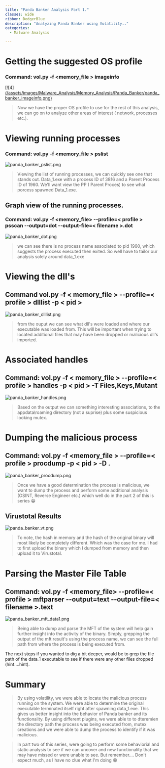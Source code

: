 ```yaml
---
title: "Panda Banker Analysis Part 1."
classes: wide
ribbon: DodgerBlue
description: "Analyzing Panda Banker using Volatility.."
categories:
  - Malware Analysis

---
```


# Getting the suggested OS profile 
### **Command:** vol.py -f <memory_file > imageinfo
[![4][(/assets/images/Malware_Analysis/Memory_Analysis/Panda_Banker/panda_banker_imageinfo.png)](/assets/images/Malware_Analysis/Memory_Analysis/Panda_Banker/panda_banker_imageinfo.png)

> Now we have the proper OS profile to use for the rest of this analysis, we can go on to analyze other areas of interest ( network, processes etc.).

# Viewing running processes
### **Command:** vol.py -f <memory_file > pslist
![panda_banker_pslist.png](:/assets/images/Malware_Analysis/Memory_Analysis/Panda_Banker/panda_banker_pslist.png)

> Viewing the list of running processes, we can quickly see one that stands out. Data_1.exe with a process ID of 3816 and a Parent Process ID of 1960. We'll want view the PP ( Parent Proces) to see what porcess spawned Data_1.exe.

## Graph view of the running processes.
### **Command:** vol.py -f <memory_file> --profile=< profile > psscan --output=dot --output-file=< filename >.dot
![panda_banker_dot.png](:/assets/images/Malware_Analysis/Memory_Analysis/Panda_Banker/panda_banker_dot.png)
> we can see there is no process name associated to pid 1960, which suggests the process executed then exited. So well have to tailor our analysis solely around data_1.exe

# Viewing the dll's
## **Command** vol.py -f < memory_file > --profile=< profile > dlllist -p < pid >

![panda_banker_dlllist.png](:/assets/images/Malware_Analysis/Memory_Analysis/Panda_Banker/panda_banker_dlllist.png)



> from the ouput we can see what dll's were loaded and where our executable was loaded from. This will be important when trying to located additional files that may have been dropped or malicious dll's imported.

# Associated handles
## **Command:** vol.py -f < memory_file > --profile=< profile > handles -p < pid > -T Files,Keys,Mutant


![panda_banker_handles.png](:/assets/images/Malware_Analysis/Memory_Analysis/Panda_Banker/panda_banker_handles.png)

> Based on the output we can something interesting associations, to the appdata\roaming directory (not a suprise) plus some suspicious looking mutex. 

# Dumping the malicious process
## **Command:** vol.py -f <memory_file > --profile=< profile >  procdump -p < pid > -D . 


![panda_banker_procdump.png](:/assets/images/Malware_Analysis/Memory_Analysis/Panda_Banker/panda_banker_procdump.png)

> Once we have a good determination the process is malicious, we want to dump the process and perform some additional analysis (OSINT, Reverse Engineer etc.) which well do in the part 2 of this is series :grin:

## Virustotal Results

![panda_banker_vt.png](:/assets/images/Malware_Analysis/Memory_Analysis/Panda_Banker/panda_banker_vt.png)


 > To note, the hash in memory and the hash of the original binary will most likely be completely different. Which was the case for me. I had to first upload the binary which I dumped from memory and then upload it to Virustotal. 

# Parsing the Master File Table
## **Command:** vol.py -f <memory_file> --profile=< profile > mftparser --output=text --output-file=< filename >.text


![panda_banker_mft_data1.png](:/assets/images/Malware_Analysis/Memory_Analysis/Panda_Banker/panda_banker_mft_data1.png)


> Being able to dump and parse the MFT of the system will help gain further insight into the activity of the binary. Simply, grepping the output of the mft result's using the process name, we can see the full path from where the process is being executed from.

The next steps if you wanted to dig a bit deeper, would be to grep the file path of the data_1  executable to see if there were any other files dropped (hint....hint).

# Summary
> By using volatility, we were able to locate the malicious process running on the system. We were able to determine the original executable terminated itself right after spawning data_1.exe. This gives us better insight into the behavior of Panda banker and its functionality. By using different plugins, we were able to to dteremien the directory path the process was being executed from, mutex creations and we were able to dump the process to identify if it was malicious. 

> In part two of this series, were going to perform some behaviorial and static analysis to see if we can uncover and new functionality that we may have missed or were unable to see. 
> But remember.... Don't expect much, as I have no clue what I'm doing :grin:


